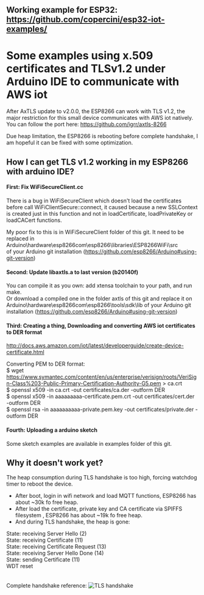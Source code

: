 ## Working example for ESP32: https://github.com/copercini/esp32-iot-examples/

# Some examples using x.509 certificates and TLSv1.2 under Arduino IDE to communicate with AWS iot

After AxTLS update to v2.0.0, the ESP8266 can work with TLS v1.2, the major restriction for this small device communicates with AWS iot natively. You can follow the port here: https://github.com/igrr/axtls-8266

Due heap limitation, the ESP8266 is rebooting before complete handshake, I am hopeful it can be fixed with some optimization.

## How I can get TLS v1.2 working in my ESP8266 with arduino IDE?

#### First: Fix WiFiSecureClient.cc
There is a bug in WiFiSecureClient which doesn't load the certificates before call WiFiClientSecure::connect, it caused because a new SSLContext is created just in this function and not in loadCertificate, loadPrivateKey or loadCACert functions.

My poor fix to this is in WiFiSecureClient folder of this git.
It need to be replaced in Arduino\hardware\esp8266com\esp8266\libraries\ESP8266WiFi\src <br />
of your Arduino git installation (https://github.com/esp8266/Arduino#using-git-version)

#### Second: Update libaxtls.a to last version (b20140f)
You can compile it as you own: add xtensa toolchain to your path, and run make. <br />
Or download a compiled one in the folder axtls of this git and replace it on Arduino\hardware\esp8266com\esp8266\tools\sdk\lib of your Arduino git installation (https://github.com/esp8266/Arduino#using-git-version)


#### Third: Creating a thing, Downloading and converting AWS iot certificates to DER format
http://docs.aws.amazon.com/iot/latest/developerguide/create-device-certificate.html

Converting PEM to DER format: <br />
$ wget https://www.symantec.com/content/en/us/enterprise/verisign/roots/VeriSign-Class%203-Public-Primary-Certification-Authority-G5.pem > ca.crt <br />
$ openssl x509 -in ca.crt -out certificates/ca.der -outform DER <br />
$ openssl x509 -in aaaaaaaaa-certificate.pem.crt -out certificates/cert.der -outform DER <br />
$ openssl rsa -in aaaaaaaaaa-private.pem.key -out certificates/private.der -outform DER <br />


#### Fourth: Uploading a arduino sketch
Some sketch examples are available in examples folder of this git.


## Why it doesn't work yet?
The heap consumption during TLS handshake is too high, forcing watchdog timer to reboot the device. 

- After boot, login in wifi network and load MQTT functions, ESP8266 has about ~30k fo free heap.
- After load the certificate, private key and CA certificate via SPIFFS filesystem , ESP8266 has about ~19k fo free heap.
- And during TLS handshake, the heap is gone:

State: receiving Server Hello (2) <br />
State: receiving Certificate (11) <br />
State: receiving Certificate Request (13) <br />
State: receiving Server Hello Done (14) <br />
State: sending Certificate (11) <br />
WDT reset <br />
<br />
<br />
Complete handshake reference:
![TLS handshake](https://zoompf.com/wp-content/uploads/2014/10/handshake.png "TLS handshake")

